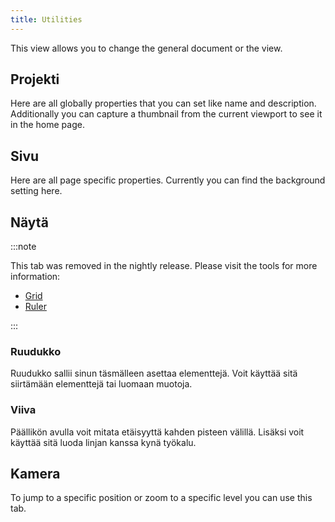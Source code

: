 ```yaml
---
title: Utilities
---
```


This view allows you to change the general document or the view.

## Projekti

Here are all globally properties that you can set like name and description.
Additionally you can capture a thumbnail from the current viewport to see it in the home page.

## Sivu

Here are all page specific properties. Currently you can find the background setting here.

## Näytä

:::note

This tab was removed in the nightly release.
Please visit the tools for more information:

- [Grid](/docs/v2/tools/grid)
- [Ruler](/docs/v2/tools/ruler)

:::

### Ruudukko

Ruudukko sallii sinun täsmälleen asettaa elementtejä. Voit käyttää sitä siirtämään elementtejä tai luomaan muotoja.

### Viiva

Päällikön avulla voit mitata etäisyyttä kahden pisteen välillä. Lisäksi voit käyttää sitä luoda linjan kanssa kynä työkalu.

## Kamera

To jump to a specific position or zoom to a specific level you can use this tab.
